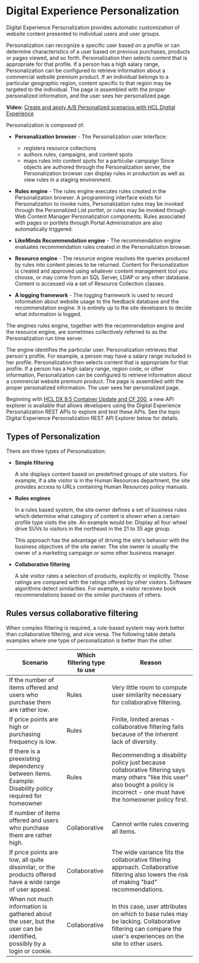# Digital Experience Personalization

Digital Experience Personalization provides automatic customization of website content presented to individual users and user groups.

Personalization can recognize a specific user based on a profile or can determine characteristics of a user based on previous purchases, products or pages viewed, and so forth. Personalization then selects content that is appropriate for that profile. If a person has a high salary range, Personalization can be configured to retrieve information about a commercial website premium product. If an individual belongs to a particular geographic region, content specific to that region may be targeted to the individual. The page is assembled with the proper personalized information, and the user sees her personalized page.

**Video:** [Create and apply A/B Personalized scenarios with HCL Digital Experience](https://www.youtube.com/watch?v=zEyzF4TiFJo&list=PLEjl4yzB6ckH2QJw886wkwqmSotdCLxdf)

Personalization is composed of:

-   **Personalization browser** - The Personalization user interface:

    -   registers resource collections
    -   authors rules, campaigns, and content spots
    -   maps rules into content spots for a particular campaign
    Since objects are authored through the Personalization server, the Personalization browser can display rules in production as well as view rules in a staging environment.

-   **Rules engine** - The rules engine executes rules created in the Personalization browser. A programming interface exists for Personalization to invoke rules, Personalization rules may be invoked through the Personalized List portlet, or rules may be invoked through Web Content Manager Personalization components. Rules associated with pages or portlets through Portal Administration are also automatically triggered.
-   **LikeMinds Recommendation engine** - The recommendation engine evaluates recommendation rules created in the Personalization browser.
-   **Resource engine** - The resource engine resolves the queries produced by rules into content pieces to be returned. Content for Personalization is created and approved using whatever content management tool you choose, or may come from an SQL Server, LDAP or any other database. Content is accessed via a set of Resource Collection classes.
-   **A logging framework** - The logging framework is used to record information about website usage to the feedback database and the recommendation engine. It is entirely up to the site developers to decide what information is logged.

The engines rules engine, together with the recommendation engine and the resource engine, are sometimes collectively referred to as the Personalization run time server.

The engine identifies the particular user. Personalization retrieves that person's profile. For example, a person may have a salary range included in her profile. Personalization then selects content that is appropriate for that profile. If a person has a high salary range, region code, or other information, Personalization can be configured to retrieve information about a commercial website premium product. The page is assembled with the proper personalized information. The user sees her personalized page.

Beginning with [HCL DX 9.5 Container Update and CF 200](../overview/new_cf_95.md), a new API explorer is available that allows developers using the Digital Experience Personalization REST APIs to explore and test these APIs. See the topic Digital Experience Personalization REST API Explorer below for details.

## Types of Personalization

There are three types of Personalization:

-   **Simple filtering**

    A site displays content based on predefined groups of site visitors. For example, if a site visitor is in the Human Resources department, the site provides access to URLs containing Human Resources policy manuals.

-   **Rules engines**

    In a rules based system, the site owner defines a set of business rules which determine what category of content is shown when a certain profile type visits the site. An example would be: Display all four wheel drive SUVs to visitors in the northeast in the 21 to 35 age group.

    This approach has the advantage of driving the site's behavior with the business objectives of the site owner. The site owner is usually the owner of a marketing campaign or some other business manager.

-   **Collaborative filtering**

    A site visitor rates a selection of products, explicitly or implicitly. Those ratings are compared with the ratings offered by other visitors. Software algorithms detect similarities. For example, a visitor receives book recommendations based on the similar purchases of others.


## Rules versus collaborative filtering

When complex filtering is required, a rule-based system may work better than collaborative filtering, and vice versa. The following table details examples where one type of personalization is better than the other.

|Scenario|Which filtering type to use|Reason|
|--------|---------------------------|------|
|If the number of items offered and users who purchase them are rather low.|Rules|Very little room to compute user similarity necessary for collaborative filtering.|
|If price points are high or purchasing frequency is low.|Rules|Finite, limited arenas - collaborative filtering fails because of the inherent lack of diversity.|
|If there is a preexisting dependency between items. Example: Disability policy required for homeowner|Rules|Recommending a disability policy just because collaborative filtering says many others "like this user" also bought a policy is incorrect - one must have the homeowner policy first.|
|If number of items offered and users who purchase them are rather high.|Collaborative|Cannot write rules covering all items.|
|If price points are low, all quite dissimilar, or the products offered have a wide range of user appeal.|Collaborative|The wide variance fits the collaborative filtering approach. Collaborative filtering also lowers the risk of making "bad" recommendations.|
|When not much information is gathered about the user, but the user can be identified, possibly by a login or cookie.|Collaborative|In this case, user attributes on which to base rules may be lacking. Collaborative filtering can compare the user's experiences on the site to other users.|

